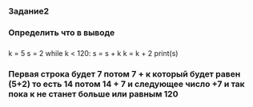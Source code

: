### Задание2
### Определить что в выводе  
### 


k = 5
s = 2
while k < 120:
s = s + k
k = k + 2
print(s)

### Первая строка будет 7 потом  7 + к который будет равен (5+2) то есть 14 потом 14 + 7 и следующее число  +7 и так пока к не станет больше или равным 120
